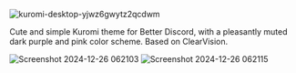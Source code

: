 ![kuromi-desktop-yjwz6gwytz2qcdwm](https://github.com/user-attachments/assets/450db409-deff-4af0-928f-0dead63653a2)

Cute and simple Kuromi theme for Better Discord, with a pleasantly muted dark purple and pink color scheme. Based on ClearVision.

![Screenshot 2024-12-26 062103](https://github.com/user-attachments/assets/34a2f53d-15a0-4c8b-b02e-53a4422d7869)
![Screenshot 2024-12-26 062115](https://github.com/user-attachments/assets/1a5390a1-6c6a-4151-a026-b8523ca3df57)
